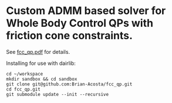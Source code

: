 # Custom ADMM based solver for Whole Body Control QPs with friction cone constraints. 
See [fcc_qp.pdf](https://github.com/Brian-Acosta/fcc_qp/blob/main/fccqp.pdf) for details. 

Installing for use with dairlib:

```
cd ~/workspace
mkdir sandbox && cd sandbox
git clone git@github.com:Brian-Acosta/fcc_qp.git
cd fcc_qp.git 
git submodule update --init --recursive
```
